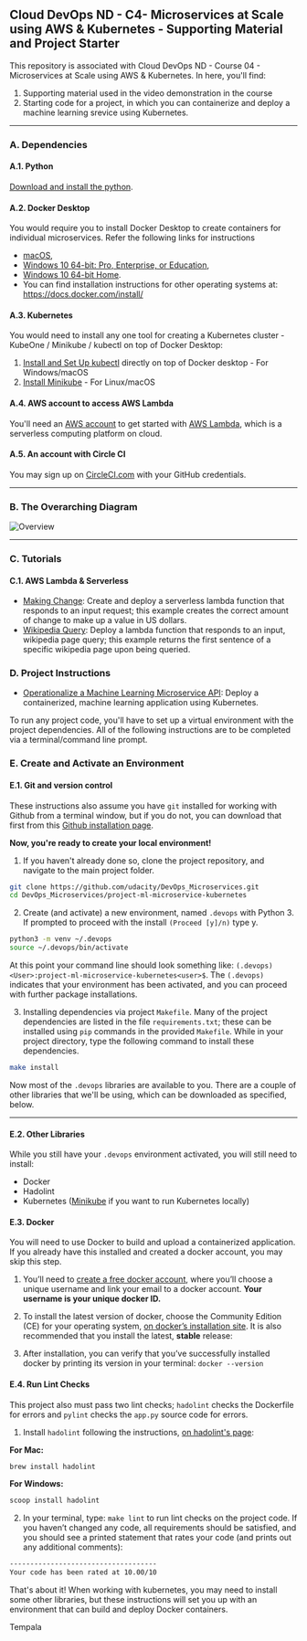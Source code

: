 ## Cloud DevOps ND - C4- Microservices at Scale using AWS & Kubernetes - Supporting Material and Project Starter

This repository is associated with Cloud DevOps ND - Course 04 - Microservices at Scale using AWS & Kubernetes. In here, you'll find:
1. Supporting material used in the video demonstration in the course 
1. Starting code for a project, in which you can containerize and deploy a machine learning srevice using Kubernetes.

---

### A. Dependencies
#### A.1. Python
[Download and install the python](https://www.python.org/downloads/). 

#### A.2. Docker Desktop
You would require you to install Docker Desktop to create containers for individual microservices. Refer the following links for instructions 
* [macOS](https://docs.docker.com/docker-for-mac/install/), 
* [Windows 10 64-bit: Pro, Enterprise, or Education](https://docs.docker.com/docker-for-windows/install/), 
* [Windows  10 64-bit Home](https://docs.docker.com/toolbox/toolbox_install_windows/). 
* You can find installation instructions for other operating systems at:  https://docs.docker.com/install/

#### A.3. Kubernetes 
You would need to install any one tool for creating a Kubernetes cluster - KubeOne / Minikube / kubectl on top of Docker Desktop:
1. [Install and Set Up kubectl](https://kubernetes.io/docs/tasks/tools/install-kubectl/) directly on top of Docker desktop - For Windows/macOS
2. [Install Minikube](https://kubernetes.io/docs/tasks/tools/install-minikube/) - For Linux/macOS

#### A.4. AWS account to access AWS Lambda
You'll need an [AWS account](https://aws.amazon.com/free/?all-free-tier.&all-free-tier.sort-by=item.additionalFields.SortRank&all-free-tier.sort-order=asc) to get started with [AWS Lambda](https://aws.amazon.com/lambda/), which is a serverless computing platform on cloud.  

#### A.5. An account with Circle CI
You may sign up on [CircleCI.com](https://circleci.com/signup/) with your GitHub credentials. 

---

### B. The Overarching Diagram

![Overview](https://camo.githubusercontent.com/bb29cd924f9eb66730bbf7b0ed069a6ae03d2f1a/68747470733a2f2f757365722d696d616765732e67697468756275736572636f6e74656e742e636f6d2f35383739322f35353335343438332d62616537616638302d353437612d313165392d393930392d6135363231323531303635622e706e67)

---

### C. Tutorials

#### C.1. AWS Lambda & Serverless

* [Making Change](https://github.com/udacity/DevOps_Microservices/tree/master/lambda-functions/make-change-tutorial): Create and deploy a serverless lambda function that responds to an input request; this example creates the correct amount of change to make up a value in US dollars.
* [Wikipedia Query](https://github.com/udacity/DevOps_Microservices/tree/master/lambda-functions/wikipedia-query): Deploy a lambda function that responds to an input, wikipedia page query; this example returns the first sentence of a specific wikipedia page upon being queried.


### D. Project Instructions

* [Operationalize a Machine Learning Microservice API](https://github.com/udacity/DevOps_Microservices/tree/master/project-ml-microservice-kubernetes): Deploy a containerized, machine learning application using Kubernetes.

To run any project code, you'll have to set up a virtual environment with the project dependencies. All of the following instructions are to be completed via a terminal/command line prompt. 

### E. Create and Activate an Environment

#### E.1. Git and version control
These instructions also assume you have `git` installed for working with Github from a terminal window, but if you do not, you can download that first from this [Github installation page](https://www.atlassian.com/git/tutorials/install-git).

**Now, you're ready to create your local environment!**

1. If you haven't already done so, clone the project repository, and navigate to the main project folder. 
```bash
git clone https://github.com/udacity/DevOps_Microservices.git
cd DevOps_Microservices/project-ml-microservice-kubernetes
```

2. Create (and activate) a new environment, named `.devops` with Python 3. If prompted to proceed with the install `(Proceed [y]/n)` type y.
```bash
python3 -m venv ~/.devops
source ~/.devops/bin/activate
```

At this point your command line should look something like: `(.devops) <User>:project-ml-microservice-kubernetes<user>$`. The `(.devops)` indicates that your environment has been activated, and you can proceed with further package installations.

3. Installing dependencies via project `Makefile`. Many of the project dependencies are listed in the file `requirements.txt`; these can be installed using `pip` commands in the provided `Makefile`. While in your project directory, type the following command to install these dependencies.
```bash
make install
```

Now most of the `.devops` libraries are available to you. There are a couple of other libraries that we'll be using, which can be downloaded as specified, below. 

---

#### E.2. Other Libraries

While you still have your `.devops` environment activated, you will still need to install:
* Docker
* Hadolint
* Kubernetes ([Minikube](https://kubernetes.io/docs/tasks/tools/install-minikube/) if you want to run Kubernetes locally)

#### E.3. Docker

You will need to use Docker to build and upload a containerized application. If you already have this installed and created a docker account, you may skip this step.

1. You’ll need to [create a free docker account](https://hub.docker.com/signup), where you’ll choose a unique username and link your email to a docker account. **Your username is your unique docker ID.**

2. To install the latest version of docker, choose the Community Edition (CE) for your operating system, [on docker’s installation site](https://docs.docker.com/v17.12/install/). It is also recommended that you install the latest, **stable** release:

3. After installation, you can verify that you’ve successfully installed docker by printing its version in your terminal: `docker --version`

#### E.4. Run Lint Checks

This project also must pass two lint checks; `hadolint` checks the Dockerfile for errors and `pylint` checks the `app.py` source code for errors.

1. Install `hadolint` following the instructions, [on hadolint's page]( https://github.com/hadolint/hadolint): 

**For Mac:**
```bash
brew install hadolint
```
**For Windows:**
```bash
scoop install hadolint
```
2. In your terminal, type: `make lint` to run lint checks on the project code. If you haven’t changed any code, all requirements should be satisfied, and you should see a printed statement that rates your code (and prints out any additional comments):

```bash
------------------------------------
Your code has been rated at 10.00/10
```

That's about it! When working with kubernetes, you may need to install some other libraries, but these instructions will set you up with an environment that can build and deploy Docker containers.

Tempala